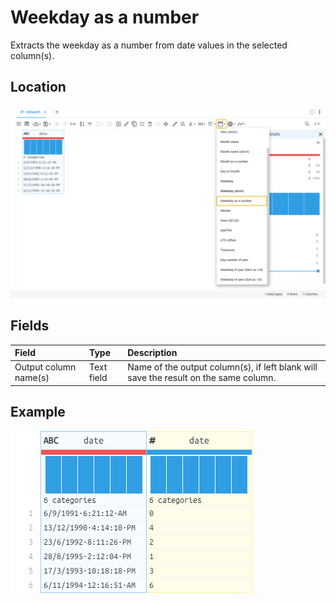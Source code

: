 # Weekday as a number
Extracts the weekday as a number from date values in the selected column(s).
## Location
![Weekday as a number on the interface](../../docs/screenshots/location/date_extract_weekdayNumber.png)
## Fields
| Field | Type | Description |
| :--- | :--- | :--- |
| Output column name(s) | Text field | Name of the output column(s), if left blank will save the result on the same column. |
## Example
![Weekday as a number example](../../docs/screenshots/table/date_extract_weekdayNumber.png)